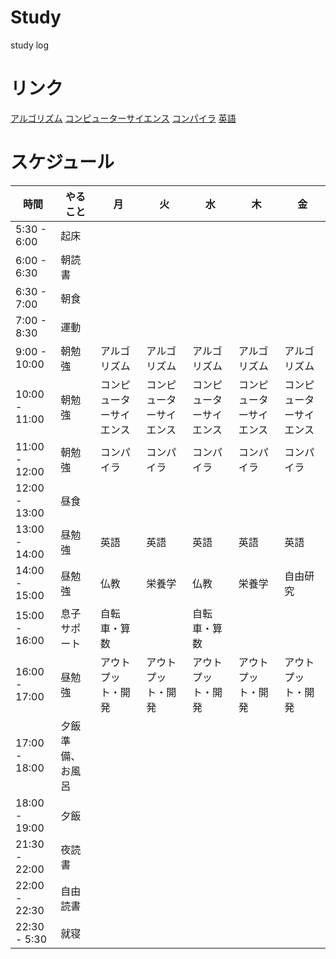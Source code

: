 # Study
study log

# リンク
[アルゴリズム](https://leetcode.com/problems/3sum/solutions/3401936/c-beat-84-98-in-time-73-12-in-memory/)
[コンピューターサイエンス](https://leetcode.com/problems/3sum/solutions/3401936/c-beat-84-98-in-time-73-12-in-memory/)
[コンパイラ](https://www.sigbus.info/compilerbook)
[英語](https://www.blogger.com/blog/posts/2447539165338702392?hl=ja&tab=jj)

# スケジュール
| 時間           | やること | 月     | 火     | 水     | 木     | 金     |
|----------------|--------|--------|--------|--------|--------|--------|
| 5:30 - 6:00    | 起床　|       |                 |                 |                 |                 |
| 6:00 - 6:30    | 朝読書|           |                 |                 |                 |                 |
| 6:30 - 7:00    | 朝食 |            |                 |                 |                 |                 |
| 7:00 - 8:30    | 運動 |            |                 |                 |                 |                 |
| 9:00 - 10:00   | 朝勉強| アルゴリズム | アルゴリズム    | アルゴリズム    | アルゴリズム    | アルゴリズム    |
| 10:00 - 11:00   | 朝勉強| コンピューターサイエンス | コンピューターサイエンス    | コンピューターサイエンス    | コンピューターサイエンス    | コンピューターサイエンス    |
| 11:00 - 12:00  | 朝勉強| コンパイラ | コンパイラ | コンパイラ | コンパイラ | コンパイラ |
| 12:00 - 13:00  | 昼食 |           |                 |                 |                 |                 |
| 13:00 - 14:00  | 昼勉強| 英語       | 英語            | 英語            | 英語            | 英語            |
| 14:00 - 15:00  | 昼勉強| 仏教   | 栄養学       | 仏教       | 栄養学       | 自由研究       |
| 15:00 - 16:00  | 息子サポート| 自転車・算数 |            | 自転車・算数          |            |                 |
| 16:00 - 17:00  | 昼勉強| アウトプット・開発       | アウトプット・開発          | アウトプット・開発            | アウトプット・開発          | アウトプット・開発         |
| 17:00 - 18:00  | 夕飯準備、お風呂|       |                 |                 |                 |                 |
| 18:00 - 19:00  | 夕飯|             |                 |                 |                 |                 |
| 21:30 - 22:00  | 夜読書|           |                 |                 |                 |                 |
| 22:00 - 22:30  | 自由読書|         |                 |                 |                 |                 |
| 22:30 - 5:30   | 就寝 |            |                 |                 |                 |                 |
